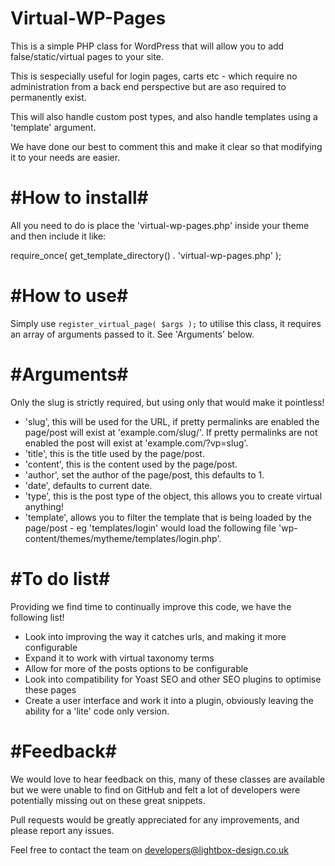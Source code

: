 Virtual-WP-Pages
================

This is a simple PHP class for WordPress that will allow you to add false/static/virtual pages to your site.

This is sespecially useful for login pages, carts etc - which require no administration from a back end perspective but are aso required to permanently exist.

This will also handle custom post types, and also handle templates using a 'template' argument.

We have done our best to comment this and make it clear so that modifying it to your needs are easier.

#How to install#
================

All you need to do is place the 'virtual-wp-pages.php' inside your theme and then include it like:

  require_once( get_template_directory() . 'virtual-wp-pages.php' );
  
#How to use#
================

Simply use `register_virtual_page( $args );` to utilise this class, it requires an array of arguments passed to it.
See 'Arguments' below.

#Arguments#
================

Only the slug is strictly required, but using only that would make it pointless!

- 'slug', this will be used for the URL, if pretty permalinks are enabled the page/post will exist at 'example.com/slug/'. If pretty permalinks are not enabled the post will exist at 'example.com/?vp=slug'.
- 'title', this is the title used by the page/post.
- 'content', this is the content used by the page/post.
- 'author', set the author of the page/post, this defaults to 1.
- 'date', defaults to current date.
- 'type', this is the post type of the object, this allows you to create virtual anything!
- 'template', allows you to filter the template that is being loaded by the page/post - eg 'templates/login' would load the following file 'wp-content/themes/mytheme/templates/login.php'.

#To do list#
================

Providing we find time to continually improve this code, we have the following list!

- Look into improving the way it catches urls, and making it more configurable
- Expand it to work with virtual taxonomy terms
- Allow for more of the posts options to be configurable
- Look into compatibility for Yoast SEO and other SEO plugins to optimise these pages
- Create a user interface and work it into a plugin, obviously leaving the ability for a 'lite' code only version.

#Feedback#
================

We would love to hear feedback on this, many of these classes are available but we were unable to find on GitHub and felt a lot of developers were potentially missing out on these great snippets.

Pull requests would be greatly appreciated for any improvements, and please report any issues.

Feel free to contact the team on developers@lightbox-design.co.uk
